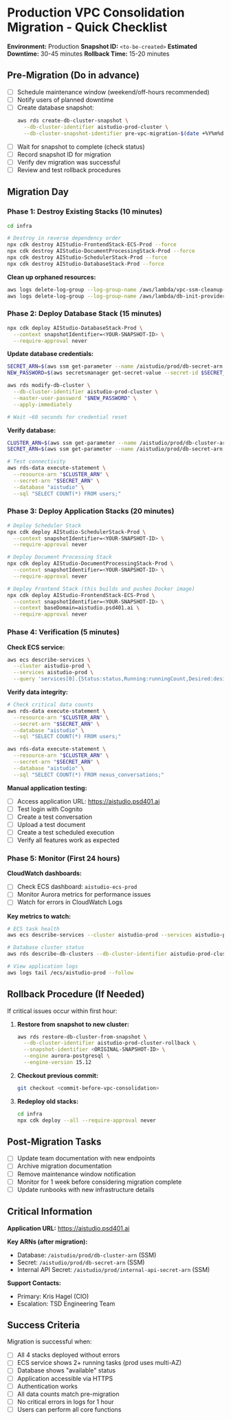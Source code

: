 # Production VPC Consolidation Migration - Quick Checklist

**Environment:** Production
**Snapshot ID:** `<to-be-created>`
**Estimated Downtime:** 30-45 minutes
**Rollback Time:** 15-20 minutes

## Pre-Migration (Do in advance)

- [ ] Schedule maintenance window (weekend/off-hours recommended)
- [ ] Notify users of planned downtime
- [ ] Create database snapshot:
  ```bash
  aws rds create-db-cluster-snapshot \
    --db-cluster-identifier aistudio-prod-cluster \
    --db-cluster-snapshot-identifier pre-vpc-migration-$(date +%Y%m%d-%H%M%S)
  ```
- [ ] Wait for snapshot to complete (check status)
- [ ] Record snapshot ID for migration
- [ ] Verify dev migration was successful
- [ ] Review and test rollback procedures

## Migration Day

### Phase 1: Destroy Existing Stacks (10 minutes)

```bash
cd infra

# Destroy in reverse dependency order
npx cdk destroy AIStudio-FrontendStack-ECS-Prod --force
npx cdk destroy AIStudio-DocumentProcessingStack-Prod --force
npx cdk destroy AIStudio-SchedulerStack-Prod --force
npx cdk destroy AIStudio-DatabaseStack-Prod --force
```

**Clean up orphaned resources:**
```bash
aws logs delete-log-group --log-group-name /aws/lambda/vpc-ssm-cleanup-provider-prod
aws logs delete-log-group --log-group-name /aws/lambda/db-init-provider-prod
```

### Phase 2: Deploy Database Stack (15 minutes)

```bash
npx cdk deploy AIStudio-DatabaseStack-Prod \
  --context snapshotIdentifier=<YOUR-SNAPSHOT-ID> \
  --require-approval never
```

**Update database credentials:**
```bash
SECRET_ARN=$(aws ssm get-parameter --name /aistudio/prod/db-secret-arn --query 'Parameter.Value' --output text)
NEW_PASSWORD=$(aws secretsmanager get-secret-value --secret-id $SECRET_ARN --query 'SecretString' --output text | jq -r '.password')

aws rds modify-db-cluster \
  --db-cluster-identifier aistudio-prod-cluster \
  --master-user-password "$NEW_PASSWORD" \
  --apply-immediately

# Wait ~60 seconds for credential reset
```

**Verify database:**
```bash
CLUSTER_ARN=$(aws ssm get-parameter --name /aistudio/prod/db-cluster-arn --query 'Parameter.Value' --output text)
SECRET_ARN=$(aws ssm get-parameter --name /aistudio/prod/db-secret-arn --query 'Parameter.Value' --output text)

# Test connectivity
aws rds-data execute-statement \
  --resource-arn "$CLUSTER_ARN" \
  --secret-arn "$SECRET_ARN" \
  --database "aistudio" \
  --sql "SELECT COUNT(*) FROM users;"
```

### Phase 3: Deploy Application Stacks (20 minutes)

```bash
# Deploy Scheduler Stack
npx cdk deploy AIStudio-SchedulerStack-Prod \
  --context snapshotIdentifier=<YOUR-SNAPSHOT-ID> \
  --require-approval never

# Deploy Document Processing Stack
npx cdk deploy AIStudio-DocumentProcessingStack-Prod \
  --context snapshotIdentifier=<YOUR-SNAPSHOT-ID> \
  --require-approval never

# Deploy Frontend Stack (this builds and pushes Docker image)
npx cdk deploy AIStudio-FrontendStack-ECS-Prod \
  --context snapshotIdentifier=<YOUR-SNAPSHOT-ID> \
  --context baseDomain=aistudio.psd401.ai \
  --require-approval never
```

### Phase 4: Verification (5 minutes)

**Check ECS service:**
```bash
aws ecs describe-services \
  --cluster aistudio-prod \
  --services aistudio-prod \
  --query 'services[0].{Status:status,Running:runningCount,Desired:desiredCount}'
```

**Verify data integrity:**
```bash
# Check critical data counts
aws rds-data execute-statement \
  --resource-arn "$CLUSTER_ARN" \
  --secret-arn "$SECRET_ARN" \
  --database "aistudio" \
  --sql "SELECT COUNT(*) FROM users;"

aws rds-data execute-statement \
  --resource-arn "$CLUSTER_ARN" \
  --secret-arn "$SECRET_ARN" \
  --database "aistudio" \
  --sql "SELECT COUNT(*) FROM nexus_conversations;"
```

**Manual application testing:**
- [ ] Access application URL: https://aistudio.psd401.ai
- [ ] Test login with Cognito
- [ ] Create a test conversation
- [ ] Upload a test document
- [ ] Create a test scheduled execution
- [ ] Verify all features work as expected

### Phase 5: Monitor (First 24 hours)

**CloudWatch dashboards:**
- [ ] Check ECS dashboard: `aistudio-ecs-prod`
- [ ] Monitor Aurora metrics for performance issues
- [ ] Watch for errors in CloudWatch Logs

**Key metrics to watch:**
```bash
# ECS task health
aws ecs describe-services --cluster aistudio-prod --services aistudio-prod

# Database cluster status
aws rds describe-db-clusters --db-cluster-identifier aistudio-prod-cluster

# View application logs
aws logs tail /ecs/aistudio-prod --follow
```

## Rollback Procedure (If Needed)

If critical issues occur within first hour:

1. **Restore from snapshot to new cluster:**
   ```bash
   aws rds restore-db-cluster-from-snapshot \
     --db-cluster-identifier aistudio-prod-cluster-rollback \
     --snapshot-identifier <ORIGINAL-SNAPSHOT-ID> \
     --engine aurora-postgresql \
     --engine-version 15.12
   ```

2. **Checkout previous commit:**
   ```bash
   git checkout <commit-before-vpc-consolidation>
   ```

3. **Redeploy old stacks:**
   ```bash
   cd infra
   npx cdk deploy --all --require-approval never
   ```

## Post-Migration Tasks

- [ ] Update team documentation with new endpoints
- [ ] Archive migration documentation
- [ ] Remove maintenance window notification
- [ ] Monitor for 1 week before considering migration complete
- [ ] Update runbooks with new infrastructure details

## Critical Information

**Application URL:** https://aistudio.psd401.ai

**Key ARNs (after migration):**
- Database: `/aistudio/prod/db-cluster-arn` (SSM)
- Secret: `/aistudio/prod/db-secret-arn` (SSM)
- Internal API Secret: `/aistudio/prod/internal-api-secret-arn` (SSM)

**Support Contacts:**
- Primary: Kris Hagel (CIO)
- Escalation: TSD Engineering Team

## Success Criteria

Migration is successful when:
- [ ] All 4 stacks deployed without errors
- [ ] ECS service shows 2+ running tasks (prod uses multi-AZ)
- [ ] Database shows "available" status
- [ ] Application accessible via HTTPS
- [ ] Authentication works
- [ ] All data counts match pre-migration
- [ ] No critical errors in logs for 1 hour
- [ ] Users can perform all core functions
